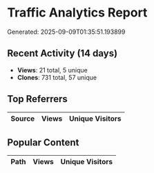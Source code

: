 # Traffic Analytics Report

Generated: 2025-09-09T01:35:51.193899

## Recent Activity (14 days)

- **Views**: 21 total, 5 unique
- **Clones**: 731 total, 57 unique

## Top Referrers

| Source | Views | Unique Visitors |
|--------|-------|-----------------|

## Popular Content

| Path | Views | Unique Visitors |
|------|-------|------------------|
